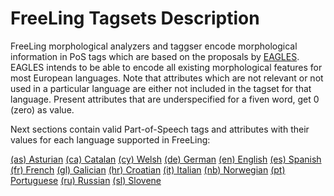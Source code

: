 # FreeLing Tagsets Description

FreeLing morphological analyzers and taggser encode morphological information in PoS tags which are based on the proposals by [EAGLES](http://www.ilc.cnr.it/EAGLES96/annotate/node9.html).
 EAGLES intends to be able to encode all existing morphological features for most European languages. 
 Note that attributes which are not relevant or not used in a particular language are either not included in the tagset for that language.
 Present attributes that are underspecified for a fiven word, get 0 (zero) as value.</P>

 Next sections contain valid Part-of-Speech tags and attributes with their values for each language supported in FreeLing:

[(as) Asturian](tagset-as.md)
[(ca) Catalan](tagset-ca.md)
[(cy) Welsh](tagset-cy.md)
[(de) German](tagset-de.md)
[(en) English](tagset-en.md)
[(es) Spanish](tagset-es.md)
[(fr) French](tagset-fr.md)
[(gl) Galician](tagset-gl.md)
[(hr) Croatian](tagset-hr.md)
[(it) Italian](tagset-it.md)
[(nb) Norwegian](tagset-nb.md)
[(pt) Portuguese](tagset-pt.md)
[(ru) Russian](tagset-ru.md)
[(sl) Slovene](tagset-sl.md)

